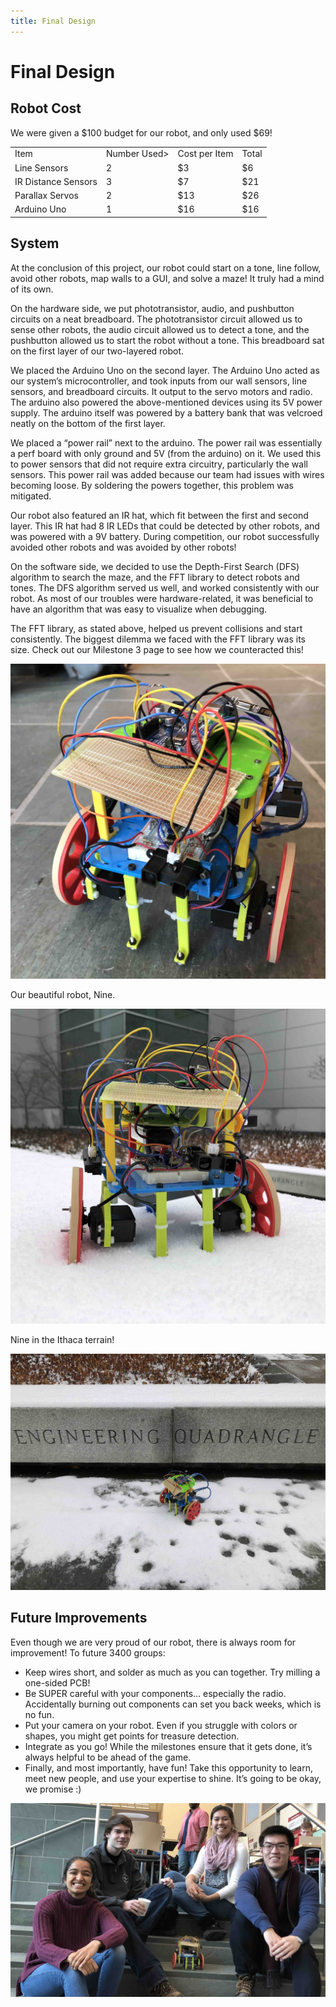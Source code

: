```yaml
---
title: Final Design
---
```


Final Design
============

## Robot Cost

We were given a $100 budget for our robot, and only used $69!

<table>
  <tr><td>Item</td><td>Number Used></td><td>Cost per Item</td><td>Total</td></tr>
  <tr><td>Line Sensors</td><td>2</td><td>$3</td><td>$6</td></tr>
  <tr><td>IR Distance Sensors</td><td>3</td><td>$7</td><td>$21</td></tr>
  <tr><td>Parallax Servos</td><td>2</td><td>$13</td><td>$26</td></tr>
  <tr><td>Arduino Uno</td><td>1</td><td>$16</td><td>$16</td></tr>
</table>

## System

At the conclusion of this project, our robot could start on a tone, line follow,
avoid other robots, map walls to a GUI, and solve a maze! It truly had a mind of
its own.

On the hardware side, we put phototransistor, audio, and pushbutton circuits on
a neat breadboard. The phototransistor circuit allowed us to sense other robots,
the audio circuit allowed us to detect a tone, and the pushbutton allowed us to
start the robot without a tone. This breadboard sat on the first layer of our
two-layered robot.

We placed the Arduino Uno on the second layer. The Arduino Uno acted as our
system’s microcontroller, and took inputs from our wall sensors, line sensors,
and breadboard circuits. It output to the servo motors and radio. The arduino
also powered the above-mentioned devices using its 5V power supply. The arduino
itself was powered by a battery bank that was velcroed neatly on the bottom of
the first layer. 

We placed a “power rail” next to the arduino. The power rail was essentially a
perf board with only ground and 5V (from the arduino) on it. We used this to
power sensors that did not require extra circuitry, particularly the wall
sensors. This power rail was added because our team had issues with wires
becoming loose. By soldering the powers together, this problem was mitigated. 

Our robot also featured an IR hat, which fit between the first and second layer.
This IR hat had 8 IR LEDs that could be detected by other robots, and was
powered with a 9V battery. During competition, our robot successfully avoided
other robots and was avoided by other robots! 

On the software side, we decided to use the Depth-First Search (DFS) algorithm
to search the maze, and the FFT library to detect robots and tones. The DFS
algorithm served us well, and worked consistently with our robot. As most of our
troubles were hardware-related, it was beneficial to have an algorithm that was
easy to visualize when debugging.

The FFT library, as stated above, helped us prevent collisions and start
consistently. The biggest dilemma we faced with the FFT library was its size.
Check out our Milestone 3 page to see how we counteracted this!

![Nine](media/nine.jpg "Nine")

Our beautiful robot, Nine.

![Nine Snow](media/robot-snow.jpg "Nine Snow")

Nine in the Ithaca terrain!

![Nine Quad](media/robot-quad.jpg "Nine Quad")

## Future Improvements

Even though we are very proud of our robot, there is always room for
improvement! To future 3400 groups:

* Keep wires short, and solder as much as you can together. Try milling a
  one-sided PCB! 
* Be SUPER careful with your components... especially the radio. Accidentally
  burning out components can set you back weeks, which is no fun.
* Put your camera on your robot. Even if you struggle with colors or shapes, you
  might get points for treasure detection.
* Integrate as you go! While the milestones ensure that it gets done, it’s
  always helpful to be ahead of the game.
* Finally, and most importantly, have fun! Take this opportunity to learn, meet
  new people, and use your expertise to shine. It’s going to be okay, we promise :)

![Team Photo](media/team-photo.jpg "Team Photo")
